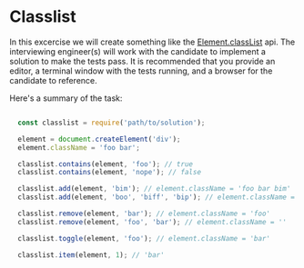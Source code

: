 # Classlist

In this excercise we will create something like the [Element.classList](https://developer.mozilla.org/en-US/docs/Web/API/Element/classList) api. The interviewing engineer(s) will work with the candidate to implement a solution to make the tests pass. It is recommended that you provide an editor, a terminal window with the tests running, and a browser for the candidate to reference.

Here's a summary of the task:

```js

  const classlist = require('path/to/solution');

  element = document.createElement('div');
  element.className = 'foo bar';

  classlist.contains(element, 'foo'); // true
  classlist.contains(element, 'nope'); // false

  classlist.add(element, 'bim'); // element.className = 'foo bar bim'
  classlist.add(element, 'boo', 'biff', 'bip'); // element.className = 'foo bar boo biff bip'

  classlist.remove(element, 'bar'); // element.className = 'foo'
  classlist.remove(element, 'foo', 'bar'); // element.className = ''

  classlist.toggle(element, 'foo'); // element.className = 'bar'

  classlist.item(element, 1); // 'bar'
```
